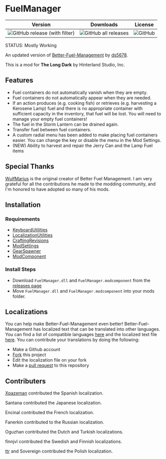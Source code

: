 # FuelManager
| Version | Downloads | License |
| :---: | :---: | :---: |
| ![GitHub release (with filter)](https://img.shields.io/github/v/release/Arkhorse/FuelManager) | ![GitHub all releases](https://img.shields.io/github/downloads/Arkhorse/FuelManager/total) | ![GitHub](https://img.shields.io/github/license/Arkhorse/FuelManager) |


STATUS: Mostly Working

An updated version of [Better-Fuel-Management](https://github.com/ds5678/Better-Fuel-Management) by [ds5678](https://github.com/ds5678).

This is a mod for **The Long Dark** by Hinterland Studio, Inc.

## Features
* Fuel containers do not automatically vanish when they are empty.
* Fuel containers do not automatically appear when they are needed.
* If an action produces (e.g. cooking fish) or retrieves (e.g. harvesting a Kerosene Lamp) fuel and there is no appropriate container with sufficient capacity in the inventory, that fuel will be lost. You will need to manage your empty fuel containers!
* The fuel in the Storm Lantern can be drained again.
* Transfer fuel between fuel containers.
* A custom radial menu has been added to make placing fuel containers easier. You can change the key or disable the menu in the Mod Settings.
* (NEW) Ability to harvest and repair the Jerry Can and the Lamp Fuel items

## Special Thanks

[WulfMarius](https://github.com/WulfMarius) is the original creator of Better Fuel Management. I am very grateful for all the contributions he made to the modding community, and I'm honored to have adopted so many of his mods.

## Installation

### Requirements
* [KeyboardUtilities](https://github.com/ds5678/KeyboardUtilities/releases/latest)
* [LocalizationUtilities](https://github.com/dommrogers/LocalizationUtilities/releases/latest)
* [CraftingRevisions](https://github.com/dommrogers/CraftingRevisions/release/latest)
* [ModSettings](https://github.com/zeobviouslyfakeacc/ModSettings/releases/latest)
* [GearSpawner](https://github.com/dommrogers/GearSpawner/releases/latest)
* [ModComponent](https://github.com/dommrogers/ModComponent)
<!--* [RadialMenuUtilities](https://github.com/Arkhorse/RadialMenuUtilities/releases/latest)-->

### Install Steps
* Download `FuelManager.dll` and `FuelManager.modcomponent` from the [releases page](https://github.com/Arkhorse/FuelManager/releases)
* Move `FuelManager.dll` and `FuelManager.modcomponent` into your mods folder.

## Localizations

You can help make Better-Fuel-Management even better! Better-Fuel-Management has localized text that can be translated into other languages. You can find a list of compatible languages [here](https://github.com/dommrogers/ModComponent/blob/master/docs/Localizations.md) and the localized text file [here](https://github.com/Arkhorse/FuelManager/blob/main/Unity/Assets/Localization.json). You can contribute your translations by doing the following:
* Make a Github account
* [Fork](https://docs.github.com/en/github/collaborating-with-pull-requests/working-with-forks/about-forks) this project
* Edit the localization file on your fork
* Make a [pull request](https://docs.github.com/en/github/collaborating-with-pull-requests/proposing-changes-to-your-work-with-pull-requests/about-pull-requests) to this repository

## Contributers

[Xpazeman](https://github.com/Xpazeman) contributed the Spanish localization.

Santana contributed the Japanese localization.

Encinal contributed the French localization.

Fanerkin contributed to the Russian localization.

Oguzhan contributed the Dutch and Turkish localizations.

finnjvl contributed the Swedish and Finnish localizations.

[ttr](https://github.com/ttr) and Sovereign contributed the Polish localization.
